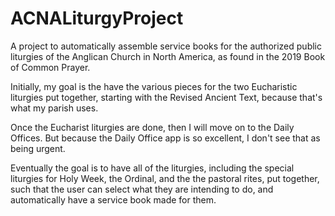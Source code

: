# ACNALiturgyProject
A project to automatically assemble service books for the authorized public liturgies of the Anglican Church in North America, as found in the 2019 Book of Common Prayer.

Initially, my goal is the have the various pieces for the two Eucharistic liturgies put together, starting with the Revised Ancient Text, because that's what my parish uses.

Once the Eucharist liturgies are done, then I will move on to the Daily Offices. But because the Daily Office app is so excellent, I don't see that as being urgent.

Eventually the goal is to have all of the liturgies, including the special liturgies for Holy Week, the Ordinal, and the the pastoral rites, put together, such that the user can select what they are intending to do, and automatically have a service book made for them.
